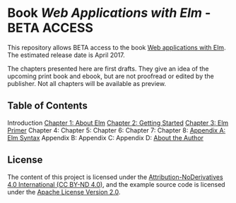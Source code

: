 # Book *Web Applications with Elm* - BETA ACCESS

This repository allows BETA access to the book [Web applications with Elm](http://leanpub.com/webapplicationswithelm). The estimated release date is April 2017.

The chapters presented here are first drafts. They give an idea of the upcoming print book and ebook, but are not proofread or edited by the publisher. Not all chapters will be available as preview.

## Table of Contents

Introduction
[Chapter 1: About Elm](https://github.com/kujua/webapplications-with-elm-beta-access/blob/master/chapter1.md)
[Chapter 2: Getting Started](https://github.com/kujua/webapplications-with-elm-beta-access/blob/master/chapter2.md)
[Chapter 3: Elm Primer](https://github.com/kujua/webapplications-with-elm-beta-access/blob/master/chapter3.md)
Chapter 4:
Chapter 5:
Chapter 6:
Chapter 7:
Chapter 8:
[Appendix A: Elm Syntax](https://github.com/kujua/webapplications-with-elm-beta-access/blob/master/appendixa.md)
Appendix B:
Appendix C:
Appendix D:
[About the Author](https://github.com/kujua/webapplications-with-elm-beta-access/blob/master/abouttheauthor.md)

## License

The content of this project is licensed under the [Attribution-NoDerivatives 4.0 International (CC BY-ND 4.0)](https://creativecommons.org/licenses/by-nd/4.0/), and the example source code is licensed under the [Apache License
Version 2.0](https://github.com/kujua/webapplications-with-elm-beta-access/blob/master/LICENSE).
